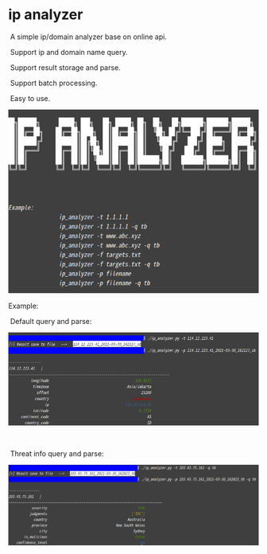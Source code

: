 # ip analyzer



​	A simple ip/domain analyzer base on online api.

​	Support ip and domain name query.

​	Support result storage and parse.

​	Support batch processing.

​	Easy to use.



![image-20210330162040455](README.assets/image-20210330162040455.png)



Example:

​	Default query and parse:

![image-20210330162202370](README.assets/image-20210330162202370.png)

​	

​	Threat info query and parse:

![image-20210330162908915](README.assets/image-20210330162908915.png)



​	





